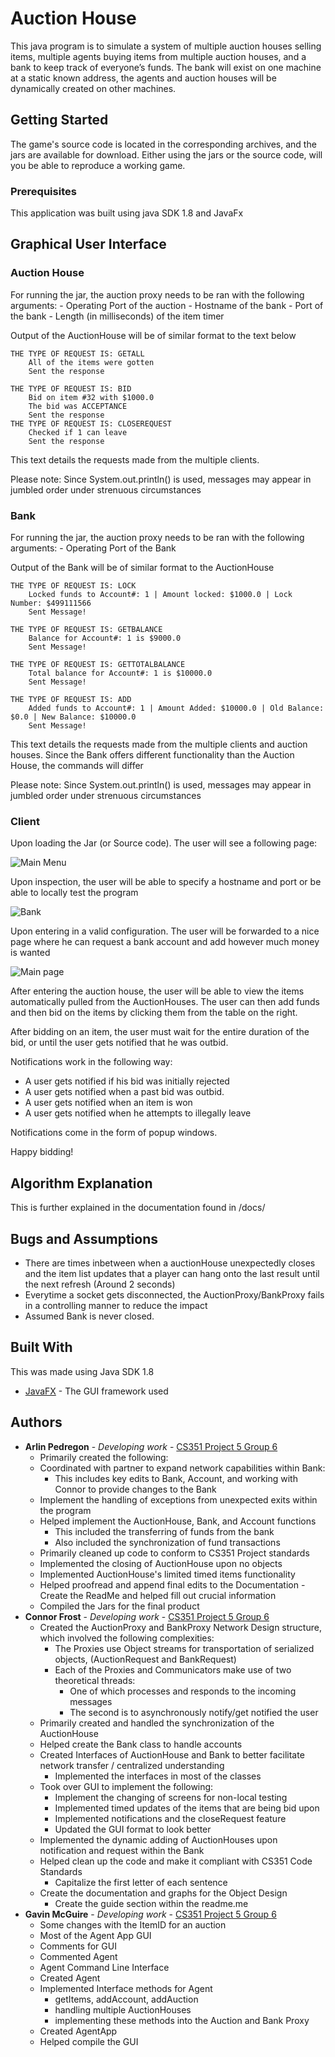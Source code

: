# Auction House

This java program is to simulate a system of multiple auction houses selling items, 
multiple agents buying items from multiple auction houses, and a bank to keep track of everyone’s funds. 
The bank will exist on one machine at a static known address, the agents and auction houses will be dynamically created on other machines.

## Getting Started

The game's source code is located in the corresponding archives, and the jars are available for download. Either using the jars or the source code, will you be able to reproduce a working game.

### Prerequisites

This application was built using java SDK 1.8 and JavaFx

## Graphical User Interface

### Auction House
For running the jar, the auction proxy needs to be ran with the following arguments:
    - Operating Port of the auction
    - Hostname of the bank
    - Port of the bank
    - Length (in milliseconds) of the item timer

Output of the AuctionHouse will be of similar format to the text below

```
THE TYPE OF REQUEST IS: GETALL
	All of the items were gotten
	Sent the response

THE TYPE OF REQUEST IS: BID
	Bid on item #32 with $1000.0
	The bid was ACCEPTANCE
	Sent the response
THE TYPE OF REQUEST IS: CLOSEREQUEST
	Checked if 1 can leave
	Sent the response

```

This text details the requests made from the multiple clients. 

Please note: Since System.out.println() is used, messages may appear in jumbled order under strenuous circumstances


### Bank
For running the jar, the auction proxy needs to be ran with the following arguments:
    - Operating Port of the Bank

Output of the Bank will be of similar format to the AuctionHouse

```
THE TYPE OF REQUEST IS: LOCK
	Locked funds to Account#: 1 | Amount locked: $1000.0 | Lock Number: $499111566
	Sent Message!

THE TYPE OF REQUEST IS: GETBALANCE
	Balance for Account#: 1 is $9000.0
	Sent Message!

THE TYPE OF REQUEST IS: GETTOTALBALANCE
	Total balance for Account#: 1 is $10000.0
	Sent Message!
	
THE TYPE OF REQUEST IS: ADD
	Added funds to Account#: 1 | Amount Added: $10000.0 | Old Balance: $0.0 | New Balance: $10000.0
	Sent Message!
```

This text details the requests made from the multiple clients and auction houses. Since the Bank offers different functionality than the Auction House, the commands will differ

Please note: Since System.out.println() is used, messages may appear in jumbled order under strenuous circumstances

### Client

Upon loading the Jar (or Source code). The user will see a following page:

![Main Menu](https://i.imgur.com/jlgL8ue.png)

Upon inspection, the user will be able to specify a hostname and port or be able to locally test the program

![Bank](https://i.imgur.com/0ltvDRl.png)

Upon entering in a valid configuration. The user will be forwarded to a nice page where he can request a bank account and add however much money is wanted

![Main page](https://i.imgur.com/74jczka.png)

After entering the auction house, the user will be able to view the items automatically pulled from the AuctionHouses. The user can then add funds and then bid on the items by clicking them from the table on the right.

After bidding on an item, the user must wait for the entire duration of the bid, or until the user gets notified that he was outbid.

Notifications work in the following way:
* A user gets notified if his bid was initially rejected
* A user gets notified when a past bid was outbid.
* A user gets notified when an item is won
* A user gets notified when he attempts to illegally leave

Notifications come in the form of popup windows.

Happy bidding!

## Algorithm Explanation

This is further explained in the documentation found in /docs/

## Bugs and Assumptions

* There are times inbetween when a auctionHouse unexpectedly closes and the item list updates that a player can hang onto the last result until the next refresh (Around 2 seconds)
* Everytime a socket gets disconnected, the AuctionProxy/BankProxy fails in a controlling manner to reduce the impact
* Assumed Bank is never closed.

## Built With
This was made using Java SDK 1.8
* [JavaFX](https://openjfx.io/) - The GUI framework used

## Authors


* **Arlin Pedregon** - *Developing work* - [CS351 Project 5 Group 6](https://csgit.cs.unm.edu/arlin/)
    - Primarily created the following: 
    - Coordinated with partner to expand network capabilities within Bank:
        - This includes key edits to Bank, Account, and working with Connor to provide changes to the Bank
    - Implement the handling of exceptions from unexpected exits within the program
    - Helped implement the AuctionHouse, Bank, and Account functions
        - This included the transferring of funds from the bank
        - Also included the synchronization of fund transactions 
    - Primarily cleaned up code to conform to CS351 Project standards
    - Implemented the closing of AuctionHouse upon no objects
    - Implemented AuctionHouse's limited timed items functionality
    - Helped proofread and append final edits to the Documentation
            - Create the ReadMe and helped fill out crucial information
    - Compiled the Jars for the final product
* **Connor Frost** - *Developing work* - [CS351 Project 5 Group 6](https://csgit.cs.unm.edu/frostc/)
    - Created the AuctionProxy and BankProxy Network Design structure, which involved the following complexities:
        - The Proxies use Object streams for transportation of serialized objects, (AuctionRequest and BankRequest)
        - Each of the Proxies and Communicators make use of two theoretical threads:
            - One of which processes and responds to the incoming messages
            - The second is to asynchronously notify/get notified the user
    - Primarily created and handled the synchronization of the AuctionHouse
    - Helped create the Bank class to handle accounts
    - Created Interfaces of AuctionHouse and Bank to better facilitate network transfer / centralized understanding
        - Implemented the interfaces in most of the classes
    - Took over GUI to implement the following:
        - Implement the changing of screens for non-local testing
        - Implemented timed updates of the items that are being bid upon
        - Implemented notifications and the closeRequest feature
        - Updated the GUI format to look better
    - Implemented the dynamic adding of AuctionHouses upon notification and request within the Bank
    - Helped clean up the code and make it compliant with CS351 Code Standards
        - Capitalize the first letter of each sentence 
    - Create the documentation and graphs for the Object Design
        - Create the guide section within the readme.me
* **Gavin McGuire** - *Developing work* - [CS351 Project 5 Group 6](https://csgit.cs.unm.edu/mcguireg/)
    - Some changes with the ItemID for an auction
    - Most of the Agent App GUI
    - Comments for GUI 
    - Commented Agent
    - Agent Command Line Interface
    - Created Agent
    - Implemented Interface methods for Agent
        - getItems, addAccount, addAuction
        - handling multiple AuctionHouses
        - implementing these methods into the Auction and Bank Proxy
    - Created AgentApp
    - Helped compile the GUI